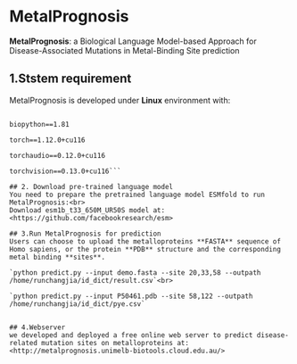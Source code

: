 # MetalPrognosis
__MetalPrognosis__: a Biological Language Model-based Approach for Disease-Associated Mutations in Metal-Binding Site prediction

## 1.Ststem requirement
MetalPrognosis is developed under **Linux** environment with:

```bio-transformers==0.1.17

biopython==1.81

torch==1.12.0+cu116

torchaudio==0.12.0+cu116

torchvision==0.13.0+cu116```

## 2. Download pre-trained language model
You need to prepare the pretrained language model ESMfold to run MetalPrognosis:<br>
Download esm1b_t33_650M_UR50S model at:<https://github.com/facebookresearch/esm>

## 3.Run MetalPrognosis for prediction
Users can choose to upload the metalloproteins **FASTA** sequence of Homo sapiens, or the protein **PDB** structure and the corresponding metal binding **sites**.

`python predict.py --input demo.fasta --site 20,33,58 --outpath /home/runchangjia/id_dict/result.csv`<br>

`python predict.py --input P50461.pdb --site 58,122 --outpath /home/runchangjia/id_dict/pye.csv`


## 4.Webserver
we developed and deployed a free online web server to predict disease-related mutation sites on metalloproteins at:
<http://metalprognosis.unimelb-biotools.cloud.edu.au/>

